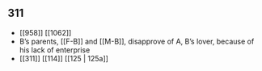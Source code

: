 ## 311
- [[958]] [[1062]] 
- B’s parents, [[F-B]] and [[M-B]], disapprove of A, B’s lover, because of his lack of enterprise
- [[311]] [[114]] [[125 | 125a]] 

